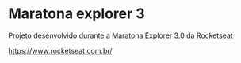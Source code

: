 # Maratona explorer 3

Projeto desenvolvido durante a Maratona Explorer 3.0 da Rocketseat

https://www.rocketseat.com.br/
